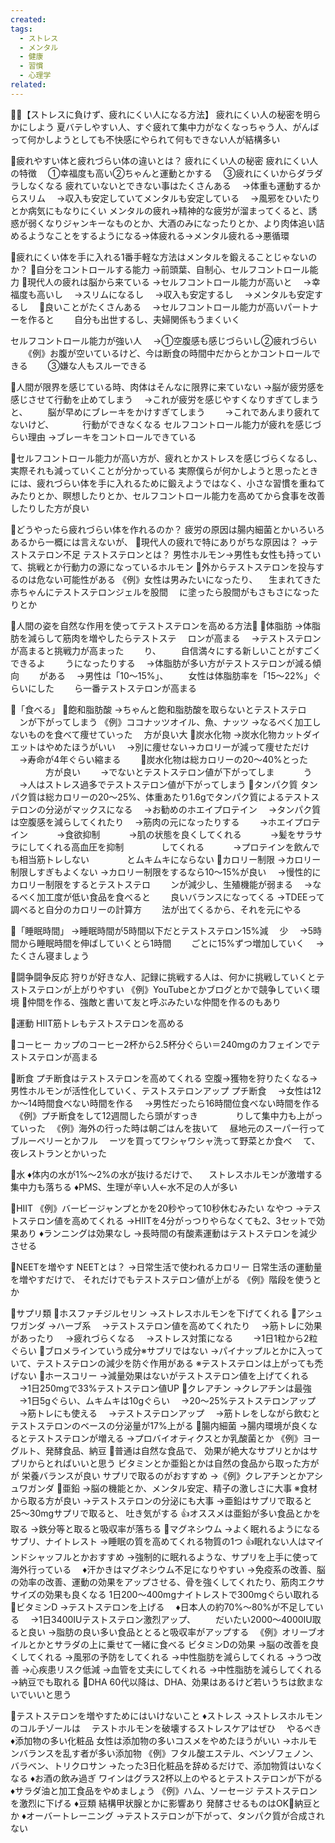 ```yaml
---
created: 
tags:
  - ストレス
  - メンタル
  - 健康
  - 習慣
  - 心理学
related:
---
```



🦸‍♂️【ストレスに負けず、疲れにくい人になる方法】
疲れにくい人の秘密を明らかにしよう
夏バテしやすい人、すぐ疲れて集中力がなくなっちゃう人、がんばって何かしようとしても不快感にやられて何もできない人が結構多い

🔵疲れやすい体と疲れづらい体の違いとは？
疲れにくい人の秘密
疲れにくい人の特徴
　①幸福度も高い②ちゃんと運動とかする
　③疲れにくいからダラダラしなくなる
疲れていないとできない事はたくさんある
　→体重も運動するからスリム
　→収入も安定していてメンタルも安定している
　→風邪をひいたりとか病気にもなりにくい
メンタルの疲れ→精神的な疲労が溜まってくると、誘惑が弱くなりジャンキーなものとか、大酒のみになったりとか、より肉体追い詰めるようなことをするようになる→体疲れる→メンタル疲れる→悪循環

🔵疲れにくい体を手に入れる1番手軽な方法はメンタルを鍛えることじゃないのか？
🔹自分をコントロールする能力
→前頭葉、自制心、セルフコントロール能力
🔹現代人の疲れは脳から来ている
→セルフコントロール能力が高いと
　→幸福度も高いし
　→スリムになるし
　→収入も安定するし
　→メンタルも安定するし
　🔹良いことがたくさんある
　→セルフコントロール能力が高いパートナーを作ると
　　自分も出世するし、夫婦関係もうまくいく

セルフコントロール能力が強い人
　→①空腹感も感じづらいし②疲れづらい
　　《例》お腹が空いているけど、今は断食の時間中だからとかコントロールできる
　　③嫌な人もスルーできる

🔹人間が限界を感じている時、肉体はそんなに限界に来ていない
→脳が疲労感を感じさせて行動を止めてしまう
　→これが疲労を感じやすくなりすぎてしまうと、
　　脳が早めにブレーキをかけすぎてしまう
　　→これであんまり疲れてないけど、
　　　行動ができなくなる
セルフコントロール能力が疲れを感じづらい理由
→ブレーキをコントロールできている

🔹セルフコントロール能力が高い方が、疲れとかストレスを感じづらくなるし、実際それも減っていくことが分かっている
実際僕らが何かしようと思ったときには、疲れづらい体を手に入れるために鍛えようではなく、小さな習慣を重ねてみたりとか、瞑想したりとか、セルフコントロール能力を高めてから食事を改善したりした方が良い

🔵どうやったら疲れづらい体を作れるのか？
疲労の原因は腸内細菌とかいろいろあるから一概には言えないが、
🔹現代人の疲れで特にありがちな原因は？
→テストステロン不足
テストステロンとは？
男性ホルモン→男性も女性も持っていて、挑戦とか行動力の源になっているホルモン
🔹外からテストステロンを投与するのは危ない可能性がある
《例》女性は男みたいになったり、
　生まれてきた赤ちゃんにテストステロンジェルを股間
　に塗ったら股間がもさもさになったりとか


🔵人間の姿を自然な作用を使ってテストステロンを高める方法🔵
🔵体脂肪
→体脂肪を減らして筋肉を増やしたらテストステ
　ロンが高まる
　→テストステロンが高まると挑戦力が高まった
　　り、
　　自信満々にする新しいことがすごくできるよ
　　うになったりする
　→体脂肪が多い方がテストステロンが減る傾向
　　がある
　→男性は「10〜15%」、
　　女性は体脂肪率を「15〜22%」ぐらいにした
　　ら一番テストステロンが高まる

🔵「食べる」
🔹飽和脂肪酸
→ちゃんと飽和脂肪酸を取らないとテストステロ
　ンが下がってしまう
《例》ココナッツオイル、魚、ナッツ
→なるべく加工しないものを食べて痩せていった
　方が良い大
🔹炭水化物
→炭水化物カットダイエットはやめたほうがいい
　→別に痩せない→カロリーが減って痩せただけ
　→寿命が4年ぐらい縮まる
　　🔹炭水化物は総カロリーの20〜40%とった
　　　　方が良い
　　→でないとテストステロン値が下がってしま
　　　う
　→人はストレス過多でテストステロン値が下がってしまう
🔹タンパク質
タンパク質は総カロリーの20〜25%、体重あたり1.6gでタンパク質によるテストステロンの分泌がマックスになる
　→お勧めのホエイプロテイン
　→タンパク質は空腹感を減らしてくれたり
　→筋肉の元になったりする
　　→ホエイプロテイン
　　　→食欲抑制
　　　→肌の状態を良くしてくれる
　　　→髪をサラサラにしてくれる高血圧を抑制
　　　　してくれる
　　　→プロテインを飲んでも相当筋トレしない
　　　　とムキムキにならない
🔹カロリー制限
→カロリー制限しすぎもよくない
→カロリー制限をするなら10〜15%が良い
　→慢性的にカロリー制限をするとテストステロ
　　ンが減少し、生殖機能が弱まる
　→なるべく加工度が低い食品を食べると
　　良いバランスになってくる
    →TDEEって調べると自分のカロリーの計算方
　　法が出てくるから、それを元にやる

🔵「睡眠時間」
→睡眠時間が5時間以下だとテストステロン15%減
　少
　→5時間から睡眠時間を伸ばしていくとら1時間
　　ごとに15%ずつ増加していく
　→たくさん寝ましょう

🔵闘争闘争反応
狩りが好きな人、記録に挑戦する人は、何かに挑戦していくとテストステロンが上がりやすい
《例》YouTubeとかブログとかで競争していく環境
🔹仲間を作る、強敵と書いて友と呼ぶみたいな仲間を作るのもあり

🔵運動
HIIT筋トレもテストステロンを高める

🔵コーヒー
カップのコーヒー2杯から2.5杯分ぐらい＝240mgのカフェインでテストステロンが高まる

🔵断食
プチ断食はテストステロンを高めてくれる
空腹→獲物を狩りたくなる→男性ホルモンが活性化していく、テストステロンアップ
プチ断食
　→女性は12か〜14時間食べない時間を作る
　→男性だったら16時間位食べない時間を作る
　《例》プチ断食をして12週間したら頭がすっき
　　　　りして集中力も上がっていった
　《例》海外の行った時は朝ごはんを抜いて
　昼地元のスーパー行ってブルーベリーとかフル
　ーツを買ってワシャワシャ洗って野菜とか食べ
　て、夜レストランとかいった

🔵水
♦️体内の水が1%〜2%の水が抜けるだけで、
　ストレスホルモンが激増する集中力も落ちる
♦️PMS、生理が辛い人←水不足の人が多い

🔵HIIT
《例》バービージャンプとかを20秒やって10秒休むみたい
なやつ
→テストステロン値を高めてくれる
→HIITを4分がっつりやらなくても2、3セットで効果あり
♦️ランニングは効果なし
→長時間の有酸素運動はテストステロンを減少させる

🔵NEETを増やす
NEETとは？
→日常生活で使われるカロリー
日常生活の運動量を増やすだけで、
それだけでもテストステロン値が上がる
《例》階段を使うとか

🔵サプリ類
🔹ホスファチジルセリン
→ストレスホルモンを下げてくれる
🔹アシュワガンダ
→ハーブ系
　→テストステロン値を高めてくれたり
　→筋トレに効果があったり
　→疲れづらくなる
　→ストレス対策になる
　　→1日1粒から2粒ぐらい
🔹ブロメラインていう成分※サプリではない
→パイナップルとかに入っていて、テストステロンの減少を防ぐ作用がある
※テストステロンは上がっても禿げない
🔹ホースコリー
→減量効果はないがテストステロン値を上げてくれる
　→1日250mgで33%テストステロン値UP
🔹クレアチン
→クレアチンは最強
　→1日5gぐらい、ムキムキは10gぐらい
　→20〜25%テストステロンアップ
　→筋トレにも使える
　→テストステロンアップ
　→筋トレをしながら飲むとテストステロンのベースの分泌量が17%上がる
🔹腸内細菌
→腸内環境が良くなるとテストステロンが増える
→プロバイオティクスとか乳酸菌とか
《例》ヨーグルト、発酵食品、納豆
🔹普通は自然な食品で、
効果が絶大なサプリとかはサプリからとればいいと思う
ビタミンとか亜鉛とかは自然の食品から取った方がが
栄養バランスが良い
サプリで取るのがおすすめ
→《例》クレアチンとかアシュワガンダ
🔹亜鉛
→脳の機能とか、メンタル安定、精子の激しさに大事
※食材から取る方が良い
→テストステロンの分泌にも大事
→亜鉛はサプリで取ると25〜30mgサプリで取ると、
吐き気がする
👍オススメは亜鉛が多い食品とかを取る
→鉄分等と取ると吸収率が落ちる
🔹マグネシウム
→よく眠れるようになるサプリ、ナイトレスト
→睡眠の質を高めてくれる物質の1つ
👍眠れない人はマインドシャッフルとかおすすめ
→強制的に眠れるような、サプリを上手に使って海外行っている
　♦️汗かきはマグネシウム不足になりやすい
→免疫系の改善、脳の効率の改善、運動の効果をアップさせる、骨を強くしてくれたり、筋肉エクササイズの効果も良くなる
1日200〜400mgナイトレストで300mgぐらい取れる
🔹ビタミンD
→テストステロンを上げる
　♦️日本人の約70%〜80%が不足している
　→1日3400IUテストステロン激烈アップ、
　　だいたい2000〜4000IU取ると良い
→脂肪の良い多い食品ととると吸収率がアップする
　《例》オリーブオイルとかとサラダの上に乗せて一緒に食べる
ビタミンDの効果
→脳の改善を良くしてくれる
→風邪の予防をしてくれる
→中性脂肪を減らしてくれる
→うつ改善
→心疾患リスク低減
→血管を丈夫にしてくれる
→中性脂肪を減らしてくれる
→納豆でも取れる
🔹DHA
60代以降は、DHA、効果はあるけど若いうちは飲まないでいいと思う

🔴テストステロンを増やすためにはいけないこと
♦️ストレス
→ストレスホルモンのコルチゾールは
　テストホルモンを破壊するストレスケアはぜひ
　やるべき
♦️添加物の多い化粧品
女性は添加物の多いコスメをやめたほうがいい
→ホルモンバランスを乱す者が多い添加物
《例》フタル酸エステル、ベンゾフェノン、バラべン、トリクロサン
→たった3日化粧品を辞めるだけで、添加物質はいなくなる
♦️お酒の飲み過ぎ
ワインはグラス2杯以上のやるとテストステロンが下がる
♦️サラダ油と加工食品をやめましょう
《例》ハム、ソーセージ
テストステロンを激烈に下げる
♦️豆類
結構甲状腺とかに影響あり
発酵させるものはOK💭納豆とか
♦️オーバートレーニング
→テストステロンが下がって、タンパク質が合成されない
